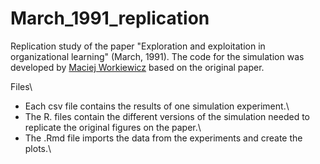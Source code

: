 # March_1991_replication

Replication study of the paper "Exploration and exploitation in organizational learning" (March, 1991). 
The code for the simulation was developed by [Maciej Workiewicz](https://github.com/Mac13kW/March_1991_Exploration_and_Exploitation) based on the original paper.

Files\
* Each csv file contains the results of one simulation experiment.\
* The R. files contain the different versions of the simulation needed to replicate the original figures on the paper.\
* The .Rmd file imports the data from the experiments and create the plots.\
